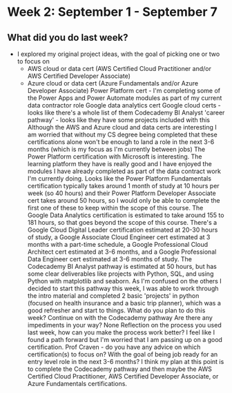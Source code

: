 # Week 2: September 1 - September 7

## What did you do last week?
- I explored my original project ideas, with the goal of picking one or two to focus on
  - AWS cloud or data cert (AWS Certified Cloud Practitioner and/or AWS Certified Developer Associate)
  - Azure cloud or data cert (Azure Fundamentals and/or Azure Developer Associate)
Power Platform cert - I'm completing some of the Power Apps and Power Automate modules as part of my current data contractor role
Google data analytics cert
Google cloud certs - looks like there's a whole list of them
Codecademy BI Analyst 'career pathway' - looks like they have some projects included with this
Although the AWS and Azure cloud and data certs are interesting I am worried that without my CS degree being completed that these certifications alone won't be enough to land a role in the next 3-6 months (which is my focus as I'm currently between jobs)
The Power Platform certification with Microsoft is interesting. The learning platform they have is really good and I have enjoyed the modules I have already completed as part of the data contract work I'm currently doing. Looks like the Power Platform Fundamentals certification typically takes around 1 month of study at 10 hours per week (so 40 hours) and their Power Platform Developer Associate cert takes around 50 hours, so I would only be able to complete the first one of these to keep within the scope of this course.
The Google Data Analytics certification is estimated to take around 155 to 181 hours, so that goes beyond the scope of this course.
There's a Google Cloud Digital Leader certification estimated at 20-30 hours of study, a Google Associate Cloud Engineer cert estimated at 3 months with a part-time schedule, a Google Professional Cloud Architect cert estimated at 3-6 months, and a Google Professional Data Engineer cert estimated at 3-6 months of study. 
The Codecademy BI Analyst pathway is estimated at 50 hours, but has some clear deliverables like projects with Python, SQL, and using Python with matplotlib and seaborn.
As I'm confused on the others I decided to start this pathway this week, I was able to work through the intro material and completed 2 basic 'projects' in python (focused on health insurance and a basic trip planner), which was a good refresher and start to things.
What do you plan to do this week?
Continue on with the Codecademy pathway
Are there any impediments in your way?
None
Reflection on the process you used last week, how can you make the process work better?
I feel like I found a path forward but I'm worried that I am passing up on a good certification. Prof Craven - do you have any advice on which certification(s) to focus on? With the goal of being job ready for an entry level role in the next 3-6 months?
I think my plan at this point is to complete the Codecademy pathway and then maybe the AWS Certified Cloud Practitioner, AWS Certified Developer Associate, or Azure Fundamentals certifications.
